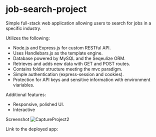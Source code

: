 # job-search-project

Simple full-stack web application allowing users to search for jobs in a specific industry. 

Utilizes the following:

- Node.js and Express.js for custom RESTful API.
- Uses Handlebars.js as the template engine. 
- Database powered by MySQL and the Seqeulize ORM.
- Retrieves and adds new data with GET and POST routes. 
- Contains folder structure meeting the mvc paradigm. 
- Simple authentication (express-session and cookies). 
- Protection for API keys and sensitive information with environment viariables. 

Additional features: 

- Responsive, polished UI. 
- Interactive

Screenshot
![CaptureProject2](https://user-images.githubusercontent.com/100795164/184223231-b3547bbb-f1c7-41a6-9c8e-9ff8eee664bd.PNG)


Link to the deployed app: 

